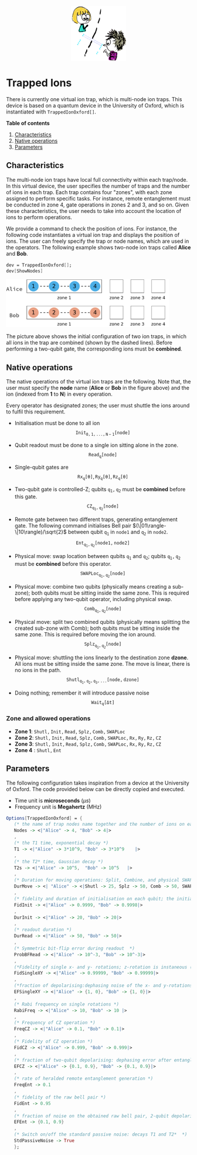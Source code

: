 <div align="center">
 <img src="../supplement/web/alice-bob.png" width="150" alt="Alt text">
</div>

# Trapped Ions

There is currently one virtual ion trap, which is multi-node ion traps. This device is based on a quantum device in the University of Oxford, which is instantiated with ``TrappedIonOxford[]``.

**Table of contents**
1. [Characteristics](#characteristics)
2. [Native operations](#native-operations)
3. [Parameters](#parameters)

## Characteristics

The multi-node ion traps have local full connectivity within each trap/node. In this virtual device, the user specifies the number of traps and the number of ions in each trap. Each trap contains four "zones", with each zone assigned to perform specific tasks. For instance, remote entanglement must be conducted in zone 4, gate operations in zones 2 and 3, and so on. Given these characteristics, the user needs to take into account the location of ions to perform operations.

We provide a command to check the position of ions. For instance, the following code instantiates a virtual ion trap and displays the position of ions. The user can freely specify the trap or node names, which are used in the operators. The following example shows two-node ion traps called **Alice** and **Bob**.

```Mathematica
dev = TrappedIonOxford[];
dev[ShowNodes]
```
 <img src="../supplement/web/iontrap_before.png" height="130" alt="Alt text">

The picture above shows the initial configuration of two ion traps, in which all ions in the trap are combined (shown by the dashed lines). Before performing a two-qubit gate, the corresponding ions must be **combined**.
## Native operations

The native operations of the virtual ion traps are the following. Note that, the user must specify the **node** name (**Alice** or **Bob** in the figure above) and the ion (indexed from **1** to **N**) in every operation. 

Every operator has designated zones; the user must shuttle the ions around to fulfil this requirement.

- Initialisation must be done to all ion
$$\mathtt{Init_{0,1,...,N-1}[node]}$$

- Qubit readout must be done to a single ion sitting alone in the zone.
$$\mathtt{Read_q[node]}$$

- Single-qubit gates are 
$$\mathtt{Rx_q[\theta]}, \mathtt{Ry_q[\theta]}, \mathtt{Rz_q[\theta]}$$

- Two-qubit gate is controlled-Z; qubits $\mathtt{q_1,q_2}$ must be **combined** before this gate.
$$\mathtt{CZ_{q_1,q_2}[node]}$$

- Remote gate between two different traps, generating entanglement gate. The following command initialises Bell pair $(\|01\rangle-\|10\rangle)/\sqrt{2}$ between qubit $\mathtt{q_1}$ in $\mathtt{node1}$ and $\mathtt{q_2}$ in $\mathtt{node2}$.
$$\mathtt{Ent_{q_1,q_2}[node1, node2]}$$

- Physical move: swap location between qubits $\mathtt{q_1}$ and $\mathtt{q_2}$; qubits $\mathtt{q_1,q_2}$ must be **combined** before this operator.
$$\mathtt{SWAPLoc_{q_1,q_2}[node]}$$

- Physical move: combine two qubits (physically means creating a sub-zone); both qubits must be sitting inside the same zone. This is required before applying any two-qubit operator, including physical swap.
$$\mathtt{Comb_{q_1,q_2}[node]}$$

- Physical move: split two combined qubits (physically means splitting the created sub-zone with Comb); both qubits must be sitting inside the same zone. This is required before moving the ion around.
$$\mathtt{Splz_{q_1,q_2}[node]}$$

- Physical move: shuttling the ions linearly to the destination zone **dzone**. All ions must be sitting inside the same zone. The move is linear, there is no ions in the path.
$$\mathtt{Shutl_{q_1,q_2,q_3,...}[node, dzone]}$$

- Doing nothing; remember it will introduce passive noise
$$\mathtt{Wait_q[\Delta t]}$$

### Zone and allowed operations

- **Zone 1**: $\mathtt{Shutl, Init, Read, Splz, Comb, SWAPLoc}$
- **Zone 2**: $\mathtt{Shutl, Init, Read, Splz, Comb, SWAPLoc, Rx, Ry, Rz, CZ}$
- **Zone 3**: $\mathtt{Shutl, Init, Read, Splz, Comb, SWAPLoc, Rx, Ry, Rz, CZ}$
- **Zone 4** : $\mathtt{Shutl, Ent}$


## Parameters

The following configuration takes inspiration from a device at the University of Oxford. The code provided below can be directly copied and executed.

- Time unit is **microseconds** ($\mu s$)
- Frequency unit is **Megahertz** (MHz)

```Mathematica
Options[TrappedIonOxford] = {
   (* the name of trap nodes name together and the number of ions on each node *)
   Nodes -> <|"Alice" -> 4, "Bob" -> 4|>
   ,
   (* the T1 time, exponential decay *)
   T1 -> <|"Alice" -> 3*10^9, "Bob" -> 3*10^9    |>
   ,
   (* the T2* time, Gaussian decay *)
   T2s -> <|"Alice" -> 10^5,  "Bob" -> 10^5   |>
   ,
   (* Duration for moving operations: Split, Combine, and physical SWAP *)
   DurMove -> <| "Alice" -> <|Shutl -> 25, Splz -> 50, Comb -> 50, SWAPLoc -> 10 |>, "Bob" -> <|Shutl -> 25, Splz -> 50, Comb -> 50, SWAPLoc -> 10 |> |>
   ,
   (* fidelity and duration of initialisation on each qubit; the initialisation is done simultaneously on all ions *)
   FidInit -> <|"Alice" -> 0.9999, "Bob" -> 0.9998|>
   ,
   DurInit -> <|"Alice" -> 20, "Bob" -> 20|>
   ,
   (* readout duration *)
   DurRead -> <|"Alice" -> 50, "Bob" -> 50|>
   ,
   (* Symmetric bit-flip error during readout  *)
   ProbBFRead -> <|"Alice" -> 10^-3, "Bob" -> 10^-3|>
   ,
   (*Fidelity of single x- and y- rotations; z-rotation is instaneous (noiseless, virtual)*)
   FidSingleXY -> <|"Alice" -> 0.99999, "Bob" -> 0.99999|>
   ,
   (*fraction of depolarising:dephasing noise of the x- and y-rotations *)
   EFSingleXY -> <|"Alice" -> {1, 0}, "Bob" -> {1, 0}|>
   ,
   (* Rabi frequency on single rotations *)
   RabiFreq -> <|"Alice" -> 10, "Bob" -> 10 |>
   ,
   (* Frequency of CZ operation *)
   FreqCZ -> <|"Alice" -> 0.1, "Bob" -> 0.1|>
   ,
   (* Fidelity of CZ operation *)
   FidCZ -> <|"Alice" -> 0.999, "Bob" -> 0.999|>
   ,
   (* fraction of two-qubit depolarising: dephasing error after entanglement distillation *)
   EFCZ -> <|"Alice" -> {0.1, 0.9}, "Bob" -> {0.1, 0.9}|>
   ,
   (* rate of heralded remote entanglement generation *)
   FreqEnt -> 0.1
   ,
   (* fidelity of the raw bell pair *)
   FidEnt -> 0.95
   ,
   (* fraction of noise on the obtained raw bell pair, 2-qubit depolarising:dephasing *)
   EFEnt -> {0.1, 0.9}
   ,
   (* Switch on/off the standard passive noise: decays T1 and T2*  *)
   StdPassiveNoise -> True
   };
```
